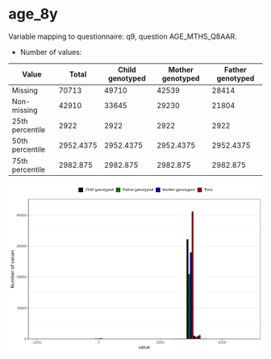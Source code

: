 # age_8y
Variable mapping to questionnaire: q9, question AGE_MTHS_Q8AAR.
- Number of values:

| Value | Total | Child genotyped | Mother genotyped | Father genotyped |
| ----- | ----- | --------------- | ---------------- | ---------------- |
| Missing | 70713 | 49710 | 42539 | 28414 |
| Non-missing | 42910 | 33645 | 29230 | 21804 |
| 25th percentile | 2922 | 2922 | 2922 | 2922 |
| 50th percentile | 2952.4375 | 2952.4375 | 2952.4375 | 2952.4375 |
| 75th percentile | 2982.875 | 2982.875 | 2982.875 | 2982.875 |



![](age_8y_n.png)



